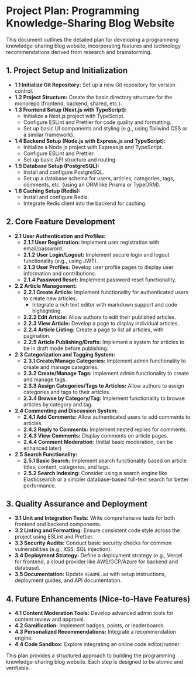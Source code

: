 # Project Plan: Programming Knowledge-Sharing Blog Website

This document outlines the detailed plan for developing a programming knowledge-sharing blog website, incorporating features and technology recommendations derived from research and brainstorming.

## 1. Project Setup and Initialization

*   **1.1 Initialize Git Repository:** Set up a new Git repository for version control.
*   **1.2 Project Structure:** Create the basic directory structure for the monorepo (frontend, backend, shared, etc.).
*   **1.3 Frontend Setup (Next.js with TypeScript):**
    *   Initialize a Next.js project with TypeScript.
    *   Configure ESLint and Prettier for code quality and formatting.
    *   Set up basic UI components and styling (e.g., using Tailwind CSS or a similar framework).
*   **1.4 Backend Setup (Node.js with Express.js and TypeScript):**
    *   Initialize a Node.js project with Express.js and TypeScript.
    *   Configure ESLint and Prettier.
    *   Set up basic API structure and routing.
*   **1.5 Database Setup (PostgreSQL):**
    *   Install and configure PostgreSQL.
    *   Set up a database schema for users, articles, categories, tags, comments, etc. (using an ORM like Prisma or TypeORM).
*   **1.6 Caching Setup (Redis):**
    *   Install and configure Redis.
    *   Integrate Redis client into the backend for caching.

## 2. Core Feature Development

*   **2.1 User Authentication and Profiles:**
    *   **2.1.1 User Registration:** Implement user registration with email/password.
    *   **2.1.2 User Login/Logout:** Implement secure login and logout functionality (e.g., using JWT).
    *   **2.1.3 User Profiles:** Develop user profile pages to display user information and contributions.
    *   **2.1.4 Password Reset:** Implement password reset functionality.
*   **2.2 Article Management:**
    *   **2.2.1 Create Article:** Implement functionality for authenticated users to create new articles.
        *   Integrate a rich text editor with markdown support and code highlighting.
    *   **2.2.2 Edit Article:** Allow authors to edit their published articles.
    *   **2.2.3 View Article:** Develop a page to display individual articles.
    *   **2.2.4 Article Listing:** Create a page to list all articles, with pagination.
    *   **2.2.5 Article Publishing/Drafts:** Implement a system for articles to be in draft mode before publishing.
*   **2.3 Categorization and Tagging System:**
    *   **2.3.1 Create/Manage Categories:** Implement admin functionality to create and manage categories.
    *   **2.3.2 Create/Manage Tags:** Implement admin functionality to create and manage tags.
    *   **2.3.3 Assign Categories/Tags to Articles:** Allow authors to assign categories and tags to their articles.
    *   **2.3.4 Browse by Category/Tag:** Implement functionality to browse articles by category and tag.
*   **2.4 Commenting and Discussion System:**
    *   **2.4.1 Add Comments:** Allow authenticated users to add comments to articles.
    *   **2.4.2 Reply to Comments:** Implement nested replies for comments.
    *   **2.4.3 View Comments:** Display comments on article pages.
    *   **2.4.4 Comment Moderation:** (Initial basic moderation, can be enhanced later)
*   **2.5 Search Functionality:**
    *   **2.5.1 Basic Search:** Implement search functionality based on article titles, content, categories, and tags.
    *   **2.5.2 Search Indexing:** Consider using a search engine like Elasticsearch or a simpler database-based full-text search for better performance.

## 3. Quality Assurance and Deployment

*   **3.1 Unit and Integration Tests:** Write comprehensive tests for both frontend and backend components.
*   **3.2 Linting and Formatting:** Ensure consistent code style across the project using ESLint and Prettier.
*   **3.3 Security Audits:** Conduct basic security checks for common vulnerabilities (e.g., XSS, SQL injection).
*   **3.4 Deployment Strategy:** Define a deployment strategy (e.g., Vercel for frontend, a cloud provider like AWS/GCP/Azure for backend and database).
*   **3.5 Documentation:** Update `README.md` with setup instructions, deployment guides, and API documentation.

## 4. Future Enhancements (Nice-to-Have Features)

*   **4.1 Content Moderation Tools:** Develop advanced admin tools for content review and approval.
*   **4.2 Gamification:** Implement badges, points, or leaderboards.
*   **4.3 Personalized Recommendations:** Integrate a recommendation engine.
*   **4.4 Code Sandbox:** Explore integrating an online code editor/runner.

This plan provides a structured approach to building the programming knowledge-sharing blog website. Each step is designed to be atomic and verifiable.